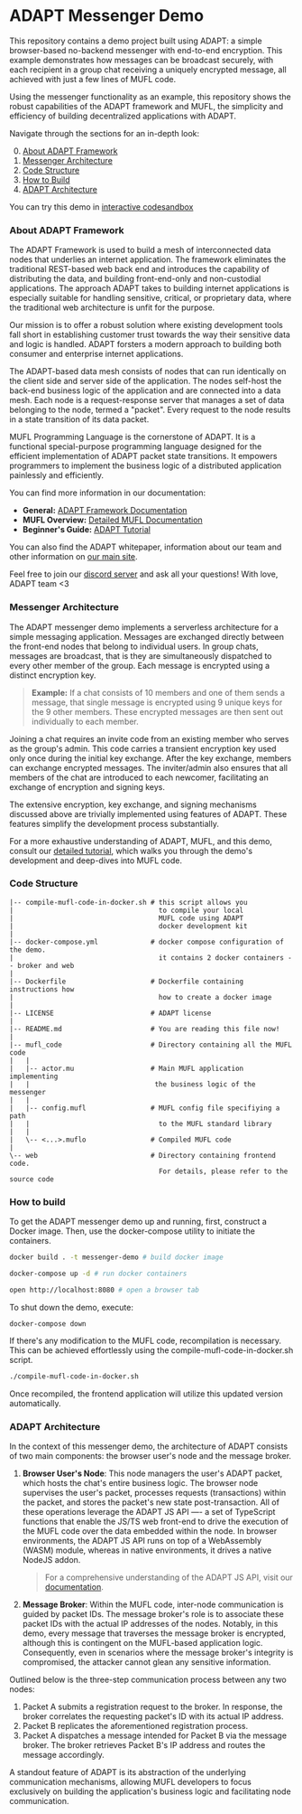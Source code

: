 # ADAPT Messenger Demo

This repository contains a demo project built using ADAPT: a simple browser-based no-backend messenger with end-to-end encryption. This example demonstrates how messages can be broadcast securely, with each recipient in a group chat receiving a uniquely encrypted message, all achieved with just a few lines of MUFL code. 

Using the messenger functionality as an example, this repository shows the robust capabilities of the ADAPT framework and MUFL, the simplicity and efficiency of building decentralized applications with ADAPT.

Navigate through the sections for an in-depth look:

0. [About ADAPT Framework](#about-adapt-framework)
1. [Messenger Architecture](#messenger-architecture)
2. [Code Structure](#code-structure)
3. [How to Build](#how-to-build)
4. [ADAPT Architecture](#adapt-architecture)

You can try this demo in [interactive codesandbox](https://codesandbox.io/p/github/adapt-toolkit/adapt-hello-world-example/release-0.1?file=/.codesandbox/README.md:1,1)

### **About ADAPT Framework**

The ADAPT Framework is used to build a mesh of interconnected data nodes that underlies an internet application. The framework eliminates the traditional REST-based web back end and introduces the capability of distributing the data, and building front-end-only and non-custodial applications. The approach ADAPT takes to building internet applications is especially suitable for handling sensitive, critical, or proprietary data, where the traditional web architecture is unfit for the purpose. 

Our mission is to offer a robust solution where existing development tools fall short in establishing customer trust towards the way their sensitive data and logic is handled. ADAPT forsters a modern approach to building both consumer and enterprise internet applications.

The ADAPT-based data mesh consists of nodes that can run identically on the client side and server side of the application. The nodes self-host the back-end business logic of the application and are connected into a data mesh. Each node is a request-response server that manages a set of data belonging to the node, termed a "packet". Every request to the node results in a state transition of its data packet. 

MUFL Programming Language is the cornerstone of ADAPT. It is a functional special-purpose programming language designed for the efficient implementation of ADAPT packet state transitions. It empowers programmers to implement the business logic of a distributed application painlessly and efficiently.

You can find more information in our documentation:
- **General:** [ADAPT Framework Documentation](https://docs.adaptframework.solutions/)
- **MUFL Overview:** [Detailed MUFL Documentation](https://docs.adaptframework.solutions/basic-syntax.html)
- **Beginner's Guide:** [ADAPT Tutorial](https://docs.adaptframework.solutions/detailed-build-example.html)

You can also find the ADAPT whitepaper, information about our team and other information on [our main site](https://www.adaptframework.solutions/).

Feel free to join our [discord server](https://discord.gg/VjKSBS2u7H) and ask all your questions! With love, ADAPT team <3

### **Messenger Architecture**

The ADAPT messenger demo implements a serverless architecture for a simple messaging application. Messages are exchanged directly between the front-end nodes that belong to individual users. In group chats, messages are broadcast, that is they are simultaneously dispatched to every other member of the group. Each message is encrypted using a distinct encryption key.

> **Example:** If a chat consists of 10 members and one of them sends a message, that single message is encrypted using 9 unique keys for the 9 other members. These encrypted messages are then sent out individually to each member.

Joining a chat requires an invite code from an existing member who serves as the group's admin. This code carries a transient encryption key used only once during the initial key exchange. After the key exchange, members can exchange encrypted messages. The inviter/admin also ensures that all members of the chat are introduced to each newcomer, facilitating an exchange of encryption and signing keys.

The extensive encryption, key exchange, and signing mechanisms discussed above are trivially implemented using features of ADAPT. These features simplify the development process substantially.

For a more exhaustive understanding of ADAPT, MUFL, and this demo, consult our [detailed tutorial](link-here), which walks you through the demo's development and deep-dives into MUFL code.

### **Code Structure**

```
|-- compile-mufl-code-in-docker.sh # this script allows you 
|                                    to compile your local
|                                    MUFL code using ADAPT 
|                                    docker development kit
|
|-- docker-compose.yml             # docker compose configuration of the demo.
|                                    it contains 2 docker containers -- broker and web
|
|-- Dockerfile                     # Dockerfile containing instructions how 
|                                    how to create a docker image          
|
|-- LICENSE                        # ADAPT license
|
|-- README.md                      # You are reading this file now!
|
|-- mufl_code                      # Directory containing all the MUFL code
|   |
|   |-- actor.mu                   # Main MUFL application implementing 
|   |                               the business logic of the messenger 
|   |
|   |-- config.mufl                # MUFL config file specifiying a path
|   |                                to the MUFL standard library
|   |
|   \-- <...>.muflo                # Compiled MUFL code
|
\-- web                            # Directory containing frontend code.
                                     For details, please refer to the source code
```


### **How to build**

To get the ADAPT messenger demo up and running, first, construct a Docker image. Then, use the docker-compose utility to initiate the containers.

```bash
docker build . -t messenger-demo # build docker image

docker-compose up -d # run docker containers

open http://localhost:8080 # open a browser tab
```

To shut down the demo, execute:

```
docker-compose down
```

If there's any modification to the MUFL code, recompilation is necessary. This can be achieved effortlessly using the compile-mufl-code-in-docker.sh script.

```bash 
./compile-mufl-code-in-docker.sh
```

Once recompiled, the frontend application will utilize this updated version automatically.

### **ADAPT Architecture**

In the context of this messenger demo, the architecture of ADAPT consists of two main components: the browser user's node and the message broker.

1. **Browser User's Node**: This node managers the user's ADAPT packet, which hosts the chat's entire business logic. The browser node supervises the user's packet, processes requests (transactions) within the packet, and stores the packet's new state post-transaction. All of these operations leverage the ADAPT JS API —- a set of TypeScript functions that enable the JS/TS web front-end to drive the execution of the MUFL code over the data embedded within the node. In browser environments, the ADAPT JS API runs on top of a WebAssembly (WASM) module, whereas in native environments, it drives a native NodeJS addon.

   > For a comprehensive understanding of the ADAPT JS API, visit our [documentation](https://docs.adaptframework.solutions/release/0.1/api-reference.html).

2. **Message Broker**: Within the MUFL code, inter-node communication is guided by packet IDs. The message broker's role is to associate these packet IDs with the actual IP addresses of the nodes. Notably, in this demo, every message that traverses the message broker is encrypted, although this is contingent on the MUFL-based application logic. Consequently, even in scenarios where the message broker's integrity is compromised, the attacker cannot glean any sensitive information.

Outlined below is the three-step communication process between any two nodes:

1. Packet A submits a registration request to the broker. In response, the broker correlates the requesting packet's ID with its actual IP address.
2. Packet B replicates the aforementioned registration process.
3. Packet A dispatches a message intended for Packet B via the message broker. The broker retrieves Packet B's IP address and routes the message accordingly.

A standout feature of ADAPT is its abstraction of the underlying communication mechanisms, allowing MUFL developers to focus exclusively on building the application's business logic and facilitating node communication. 
